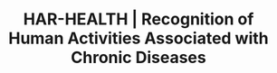 ---
title: HAR-HEALTH | Recognition of Human Activities Associated with Chronic Diseases
type: landing
show_breadcrumb: true

tags: ["RP"]

sections:
  - block: markdown
    content:
      title: HAR-HEALTH | Recognition of Human Activities Associated with Chronic Diseases
      subtitle: 2016 - 2018
      text: <p>The objective of this project is the research and development of methods and algorithms capable of automatically recognizing human activities related to chronic diseases (diabetes, hypertension, obesity and aging) based on visual information, signals captured by sensors on personal mobile devices and signals captured by sensors installed in environments
    design:
      # See Page Builder docs for all section customization options.
      # Choose how many columns the section has. Valid values: '1' or '2'.
      columns: '1'
---